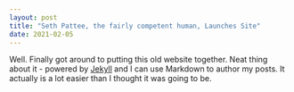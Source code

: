 ```yaml
---
layout: post
title: "Seth Pattee, the fairly competent human, Launches Site"
date: 2021-02-05
---
```


Well. Finally got around to putting this old website together. Neat thing about it - powered by [Jekyll](http://jekyllrb.com) and I can use Markdown to author my posts. It actually is a lot easier than I thought it was going to be.
